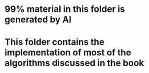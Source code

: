 # 99% material in this folder is generated by AI
# This folder contains the implementation of most of the algorithms discussed in the book